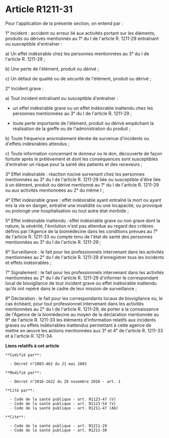 # Article R1211-31

Pour l'application de la présente section, on entend par : 

1° Incident : accident ou erreur lié aux activités portant sur les  éléments, produits ou dérivés mentionnés au 1° du I de
l'article R.  1211-29 entraînant ou susceptible d'entraîner : 

a) Un effet indésirable chez les personnes mentionnées au 3° du I de l'article R. 1211-29 ; 

b) Une perte de l'élément, produit ou dérivé ; 

c) Un défaut de qualité ou de sécurité de l'élément, produit ou dérivé ; 

2° Incident grave : 

a) Tout incident entraînant ou susceptible d'entraîner : 

- un  effet indésirable grave ou un effet indésirable inattendu chez les  personnes mentionnées au 3° du I de l'article R.
1211-29 ; 

- toute  perte importante de l'élément, produit ou dérivé empêchant la  réalisation de la greffe ou de l'administration du
produit ; 

b) Toute fréquence anormalement élevée de survenue d'incidents ou d'effets indésirables attendus ; 

c) Toute information concernant le donneur ou le don, découverte de  façon fortuite après le prélèvement et dont les
conséquences sont  susceptibles d'entraîner un risque pour la santé des patients et des  receveurs ; 

3° Effet indésirable : réaction  nocive survenant chez les personnes mentionnées au 3° du I de l'article  R. 1211-29 liée ou
susceptible d'être liée à un élément, produit ou  dérivé mentionné au 1° du I de l'article R. 1211-29 ou aux activités
mentionnées au 2° du même I ; 

4° Effet  indésirable grave : effet indésirable ayant entraîné la mort ou ayant  mis la vie en danger, entraîné une
invalidité ou une incapacité, ou  provoqué ou prolongé une hospitalisation ou tout autre état morbide ; 

5° Effet indésirable inattendu : effet indésirable grave ou non grave  dont la nature, la sévérité, l'évolution n'est pas
attendue au regard  des critères définis par l'Agence de la biomédecine dans les conditions  prévues au 7° de l'article R.
1211-33 ou compte tenu de l'état de santé  des personnes mentionnées au 3° du I de l'article R. 1211-29 ; 

6° Surveillance : le fait pour les professionnels intervenant dans les  activités mentionnées au 2° du I de l'article R.
1211-29 d'enregistrer  tous les incidents et effets indésirables ; 

7°  Signalement : le fait pour les professionnels intervenant dans les  activités mentionnées au 2° du I de l'article R.
1211-29 d'informer le  correspondant local de biovigilance de tout incident grave ou effet  indésirable inattendu qu'ils ont
repéré dans le cadre de leur mission de  surveillance ; 

8° Déclaration : le fait pour les  correspondants locaux de biovigilance ou, le cas échéant, pour tout  professionnel
intervenant dans les activités mentionnées au 2° du I de  l'article R. 1211-29, de porter à la connaissance de l'Agence de la
biomédecine au moyen de la déclaration mentionnée au 9° de l'article R.  1211-33 les éléments d'information relatifs aux
incidents graves ou  effets indésirables inattendus permettant à cette agence de mettre en  œuvre les actions mentionnées aux
3° et 4° de l'article R. 1211-33 et à  l'article R. 1211-34.

**Liens relatifs à cet article**

	**Codifié par**:

	  - Décret n°2003-462 du 21 mai 2003

	**Modifié par**:

	  - Décret n°2016-1622 du 29 novembre 2016 - art. 1

	**Cité par**:

	  - Code de la santé publique - art. R1123-47 (V)
	  - Code de la santé publique - art. R1123-54 (V)
	  - Code de la santé publique - art. R1211-47 (Ab)

	**Cite**:

	  - Code de la santé publique - art. R1211-29
	  - Code de la santé publique - art. R1211-30
